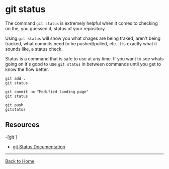 # git status

The command `git status` is extremely helpful when it comes to checking on the, you guessed it, status of your repository.

Using `git status` will show you what chages are being traked, aren't being tracked, what commits need to be pushed/pulled, etc.
It is exactly what it sounds like, a status check.

Status is a command that is safe to use at any time.
If you want to see whats going on it's good to use `git status` in between commands until you get to know the flow better.

```
git add .
git status

git commit -m "Modified landing page"
git status

git push
gitstatus
```

## Resources

-[git ]

- [git Status Documentation](https://git-scm.com/docs/git-status)


---

[Back to Home](./Commands/Status.md)
